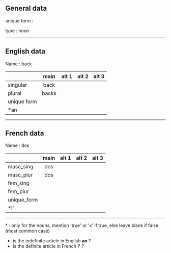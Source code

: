 ## General data

unique form :

type : noun

---

## English data

Name : back

|             | main  | alt 1 | alt 2 | alt 3 |
| :---------- | :---: | :---: | :---: | ----- |
| singular    | back  |       |       |       |
| plural      | backs |       |       |       |
| unique form |       |       |       |       |
| \*an        |       |       |       |       |

---

## French data

Name : dos

|             | main | alt 1 | alt 2 | alt 3 |
| :---------- | :--: | :---: | :---: | :---: |
| masc_sing   | dos  |       |       |       |
| masc_plur   | dos  |       |       |       |
| fem_sing    |      |       |       |       |
| fem_plur    |      |       |       |       |
| unique_form |      |       |       |       |
| \*l'        |      |       |       |       |

---

\* : only for the nouns, mention 'true' or 'x' if true, else leave blank if false (most common case)

- is the indefinite article in English **an** ?
- is the definite article in French **l'** ?
